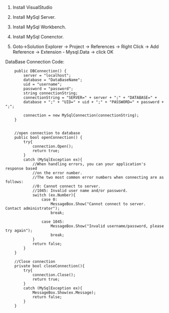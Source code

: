 ﻿1) Install VisualStudio

2) Install MySql Server.

3) Install MySql Workbench.

4) Install MySql Conenctor.

5) Goto->Solution Explorer -> Project -> References -> Right Click -> Add Reference -> Extension - Mysql.Data -> click OK

DataBase Connection Code:

        public DBConnection() {
            server = "localhost";
            database = "DataBaseName";
            uid = "username";
            password = "password";
            string connectionString;
            connectionString = "SERVER=" + server + ";" + "DATABASE=" +
            database + ";" + "UID=" + uid + ";" + "PASSWORD=" + password + ";";

            connection = new MySqlConnection(connectionString);
        }


        //open connection to database
        public bool openConnection() {
            try{
                connection.Open();
                return true;
            }
            catch (MySqlException ex){
                //When handling errors, you can your application's response based 
                //on the error number.
                //The two most common error numbers when connecting are as follows:
                //0: Cannot connect to server.
                //1045: Invalid user name and/or password.
                switch (ex.Number){
                    case 0:
                        MessageBox.Show("Cannot connect to server.  Contact administrator");
                        break;

                    case 1045:
                        MessageBox.Show("Invalid username/password, please try again");
                        break;
                }
                return false;
            }
        }

        //Close connection
        private bool closeConnection(){
            try{
                connection.Close();
                return true;
            }
            catch (MySqlException ex){
                MessageBox.Show(ex.Message);
                return false;
            }
        }
